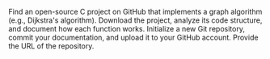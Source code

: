Find an open-source C project on GitHub that implements a graph algorithm (e.g., Dijkstra's algorithm).
Download the project, analyze its code structure, and document how each function works. Initialize a new Git
repository, commit your documentation, and upload it to your GitHub account. Provide the URL of the repository.
